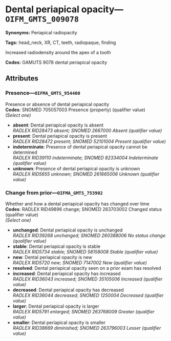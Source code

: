 # Dental periapical opacity—`OIFM_GMTS_009078`

**Synonyms:** Periapical radiopacity

**Tags:** head_neck, XR, CT, teeth, radiopaque, finding

Increased radiodensity around the apex of a tooth

**Codes:** GAMUTS 9078 dental periapical opacity

## Attributes

### Presence—`OIFMA_GMTS_954400`

Presence or absence of dental periapical opacity  
**Codes**: SNOMED 705057003 Presence (property) (qualifier value)  
*(Select one)*

- **absent**: Dental periapical opacity is absent  
_RADLEX RID28473 absent; SNOMED 2667000 Absent (qualifier value)_
- **present**: Dental periapical opacity is present  
_RADLEX RID28472 present; SNOMED 52101004 Present (qualifier value)_
- **indeterminate**: Presence of dental periapical opacity cannot be determined  
_RADLEX RID39110 indeterminate; SNOMED 82334004 Indeterminate (qualifier value)_
- **unknown**: Presence of dental periapical opacity is unknown  
_RADLEX RID5655 unknown; SNOMED 261665006 Unknown (qualifier value)_

### Change from prior—`OIFMA_GMTS_753902`

Whether and how a dental periapical opacity has changed over time  
**Codes**: RADLEX RID49896 change; SNOMED 263703002 Changed status (qualifier value)  
*(Select one)*

- **unchanged**: Dental periapical opacity is unchanged  
_RADLEX RID39268 unchanged; SNOMED 260388006 No status change (qualifier value)_
- **stable**: Dental periapical opacity is stable  
_RADLEX RID5734 stable; SNOMED 58158008 Stable (qualifier value)_
- **new**: Dental periapical opacity is new  
_RADLEX RID5720 new; SNOMED 7147002 New (qualifier value)_
- **resolved**: Dental periapical opacity seen on a prior exam has resolved  
- **increased**: Dental periapical opacity has increased  
_RADLEX RID36043 increased; SNOMED 35105006 Increased (qualifier value)_
- **decreased**: Dental periapical opacity has decreased  
_RADLEX RID36044 decreased; SNOMED 1250004 Decreased (qualifier value)_
- **larger**: Dental periapical opacity is larger  
_RADLEX RID5791 enlarged; SNOMED 263768009 Greater (qualifier value)_
- **smaller**: Dental periapical opacity is smaller  
_RADLEX RID38669 diminished; SNOMED 263796003 Lesser (qualifier value)_